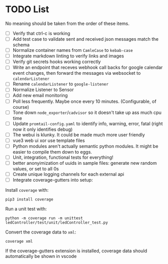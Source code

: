 # TODO List

No meaning should be taken from the order of these items.

- [ ] Verify that ctrl-c is working
- [ ] Add test case to validate sent and received json messages match the schema
- [ ] Normalize container names from `CamleCase` to `kebab-case`
- [ ] Integrate markdown linting to verify links and images
- [ ] Verify git secrets hooks working correctly
- [ ] Write an endpoint that receves webhook call backs for google calendar event
      changes, then forward the messages via websocket to `calendarListener`
- [ ] Rename `calendarListener` to `google-listener`
- [ ] Normalize Listener to Sensor
- [ ] Add new email monitoring
- [ ] Poll less frequently.  Maybe once every 10 minutes. (Configurable, of course)
- [ ] Tone down `node_exporter`/`cadvisor` so it doesn't take up ass much cpu time
- [ ] Update `promtail-config.yaml` to identify info, warning, error, fatal (right
      now it only identifies debug)
- [ ] The webui is klunky.  It could be made much more user friendly
- [ ] vue3 web ui xor use template files
- [ ] Python modules aren't actually semantic python modules.  It might be easier
      to compile them down to eggs.
- [ ] Unit, integration, functional tests for everything!
- [ ] better anonyimization of uuids in sample files: generate new random values,
      or set to all 0s
- [ ] Create unique logging channels for each external api
- [ ] Integrate coverage-gutters into setup:

Install `coverage` with:
```Shell
pip3 install coverage
```

Run a unit test with:
```Shell
python -m coverage run -m unittest ledController/test/unit/ledController_test.py
```

Convert the coverage data to `xml`:
```Shell
coverage xml
```

If the coverage-gutters extension is installed, coverage data should automatically be shown in
vscode
